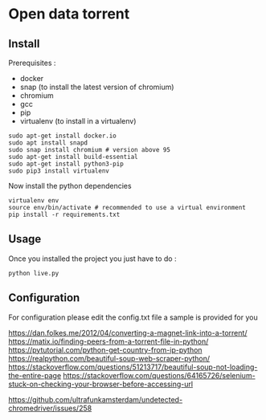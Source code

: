 # Open data torrent

## Install

Prerequisites :
- docker
- snap (to install the latest version of chromium)
- chromium
- gcc
- pip 
- virtualenv (to install in a virtualenv)

``` shell
sudo apt-get install docker.io
sudo apt install snapd
sudo snap install chromium # version above 95
sudo apt-get install build-essential
sudo apt-get install python3-pip
sudo pip3 install virtualenv 
```

Now install the python dependencies

``` shell
virtualenv env
source env/bin/activate # recommended to use a virtual environment
pip install -r requirements.txt
```

## Usage

Once you installed the project you just have to do :

``` shell
python live.py
```

## Configuration

For configuration please edit the config.txt file a sample is provided for you

https://dan.folkes.me/2012/04/converting-a-magnet-link-into-a-torrent/
https://matix.io/finding-peers-from-a-torrent-file-in-python/
https://pytutorial.com/python-get-country-from-ip-python
https://realpython.com/beautiful-soup-web-scraper-python/
https://stackoverflow.com/questions/51213717/beautiful-soup-not-loading-the-entire-page
https://stackoverflow.com/questions/64165726/selenium-stuck-on-checking-your-browser-before-accessing-url


https://github.com/ultrafunkamsterdam/undetected-chromedriver/issues/258
